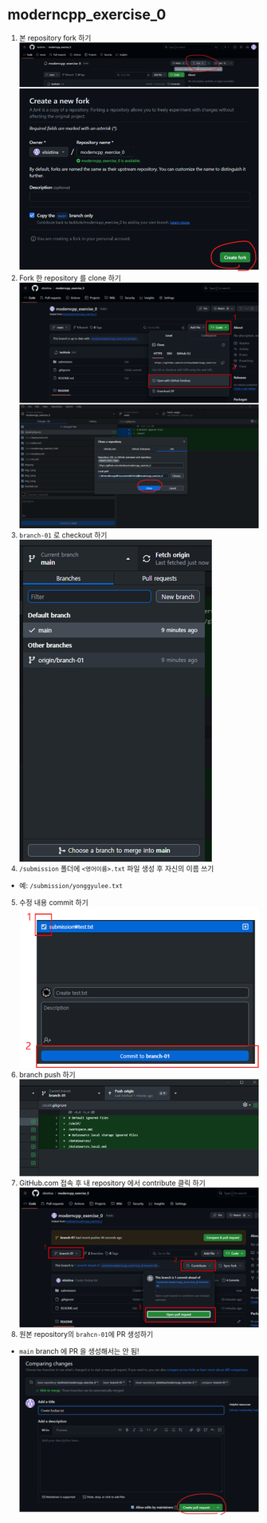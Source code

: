 # moderncpp_exercise_0

1. 본 repository fork 하기
![img.png](img.png)
![img_1.png](img_1.png)
2. Fork 한 repository 를 clone 하기
![img_2.png](img_2.png)
![img_4.png](img_4.png)
3. `branch-01` 로 checkout 하기
![img_5.png](img_5.png)
4. `/submission` 폴더에 `<영어이름>.txt` 파일 생성 후 자신의 이름 쓰기
  * 예: `/submission/yonggyulee.txt`
5. 수정 내용 commit 하기
![img_6.png](img_6.png)
6. branch push 하기
![img_7.png](img_7.png)
7. GitHub.com 접속 후 내 repository 에서 contribute 클릭 하기
![img_8.png](img_8.png)
8. 원본 repository의 `brahcn-01`에 PR 생성하기
  * `main` branch 에 PR 을 생성해서는 안 됨!
![img_9.png](img_9.png)
